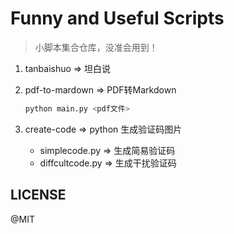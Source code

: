 # Funny and Useful Scripts

> 小脚本集合仓库，没准会用到！

1. tanbaishuo => 坦白说 

2. pdf-to-mardown   =>  PDF转Markdown

    ```python
    python main.py <pdf文件>

    ```
    
3. create-code  =>  python 生成验证码图片
	- simplecode.py  =>  生成简易验证码
	- diffcultcode.py	=> 	生成干扰验证码



## LICENSE

@MIT